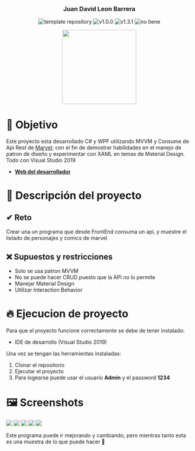 
<p align="center">
    <h3 align="center">Juan David Leon Barrera</h3>
	<p align="center">
		<img src="https://img.shields.io/badge/.NET-5C2D91?logo=.net&logoColor=white" alt="template repository">
		<img src="https://img.shields.io/static/v1?label=proyecto&message=WPF&color=white" alt="v1.0.0">
		<img src="https://img.shields.io/static/v1?label=version&message=1.3.1&color=red" alt="v1.3.1">
		<img src="https://img.shields.io/static/v1?label=licencia&message=wilmilcard&color=green" alt="no tiene">
	</p>
    <p align="center">
        <a href="https://nevergate.com.co/"><img src="https://nevergate.com.co/otros/portafolio/images/logo.png" width="200"></a>
    </p>
</p>

# 🚩 Objetivo

Este proyecto esta desarrollado C# y WPF utilizando MVVM y Consume de Api Rest de [Marvel](https://developer.marvel.com/); con el fin de demostrar habilidades en el manejo de
patron de diseño y experimentar con XAML en temas de Material Design. Todo con Visual Studio 2019

- **[Web del desarrollador](https://nevergate.com.co/)**

# 📄 Descripción del proyecto

## ✔ Reto

Crear una un programa que desde FrontEnd consuma un api, y muestre el listado de personajes y comics de marvel

## ❌ Supuestos y restricciones

- Solo se usa patron MVVM
- No se puede hacer CRUD puesto que la API no lo permite
- Manejar Material Design
- Utilizar Interaction Behavior

# 🔥 Ejecucion de proyecto

Para que el proyecto funcione correctamente se debe de tener instalado:

- IDE de desarrollo (Visual Studio 2019)

Una vez se tengan las herramientas instaladas:

1. Clonar el repositorio
2. Ejecutar el proyecto
3. Para logearse puede usar el usuario **Admin** y el password **1234**

# 🖼 Screenshots
<img src="https://nevergate.com.co/otros/images/git/wpf_marvel/1.png">
<img src="https://nevergate.com.co/otros/images/git/wpf_marvel/2.png">
<img src="https://nevergate.com.co/otros/images/git/wpf_marvel/3.png">
<img src="https://nevergate.com.co/otros/images/git/wpf_marvel/4.png">
<img src="https://nevergate.com.co/otros/images/git/wpf_marvel/5.png">

Este programa puede ir mejorando y cambiando, pero mientras tanto esta es una muestra de lo que puede hacer 🛴
